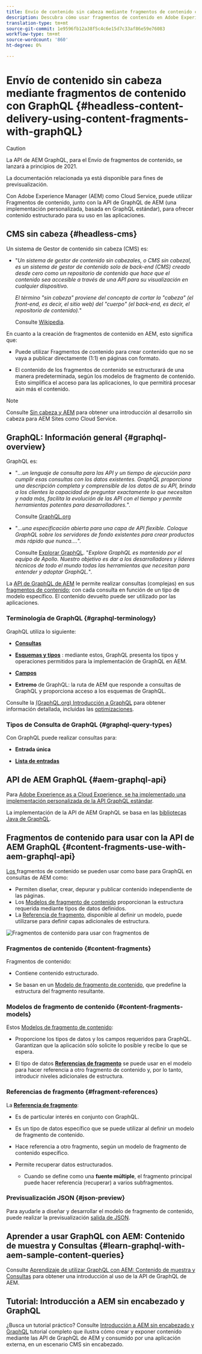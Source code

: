 ```yaml
---
title: Envío de contenido sin cabeza mediante fragmentos de contenido con GraphQL
description: Descubra cómo usar fragmentos de contenido en Adobe Experience Manager (AEM) como Cloud Service con GraphQL para el Envío de contenido sin encabezado.
translation-type: tm+mt
source-git-commit: 1e9596fb12a38f5c4c6e15d7c33af86e59e76083
workflow-type: tm+mt
source-wordcount: '860'
ht-degree: 0%

---
```



# Envío de contenido sin cabeza mediante fragmentos de contenido con GraphQL {#headless-content-delivery-using-content-fragments-with-graphQL}

>[!CAUTION]
>
>La API de AEM GraphQL, para el Envío de fragmentos de contenido, se lanzará a principios de 2021.
>
>La documentación relacionada ya está disponible para fines de previsualización.

Con Adobe Experience Manager (AEM) como Cloud Service, puede utilizar Fragmentos de contenido, junto con la API de GraphQL de AEM (una implementación personalizada, basada en GraphQL estándar), para ofrecer contenido estructurado para su uso en las aplicaciones.

## CMS sin cabeza {#headless-cms}

Un sistema de Gestor de contenido sin cabeza (CMS) es:

* &quot;*Un sistema de gestor de contenido sin cabezales, o CMS sin cabezal, es un sistema de gestor de contenido solo de back-end (CMS) creado desde cero como un repositorio de contenido que hace que el contenido sea accesible a través de una API para su visualización en cualquier dispositivo.*

   *El término &quot;sin cabeza&quot; proviene del concepto de cortar la &quot;cabeza&quot; (el front-end, es decir, el sitio web) del &quot;cuerpo&quot; (el back-end, es decir, el repositorio de contenido).*&quot;

   Consulte [Wikipedia](https://en.wikipedia.org/wiki/Headless_content_management_system).

En cuanto a la creación de fragmentos de contenido en AEM, esto significa que:

* Puede utilizar Fragmentos de contenido para crear contenido que no se vaya a publicar directamente (1:1) en páginas con formato.

* El contenido de los fragmentos de contenido se estructurará de una manera predeterminada, según los modelos de fragmento de contenido. Esto simplifica el acceso para las aplicaciones, lo que permitirá procesar aún más el contenido.

>[!NOTE]
>
>Consulte [Sin cabeza y AEM](/help/implementing/developing/headless/introduction.md) para obtener una introducción al desarrollo sin cabeza para AEM Sites como Cloud Service.

## GraphQL: Información general {#graphql-overview}

GraphQL es:

* &quot;*...un lenguaje de consulta para las API y un tiempo de ejecución para cumplir esas consultas con los datos existentes. GraphQL proporciona una descripción completa y comprensible de los datos de su API, brinda a los clientes la capacidad de preguntar exactamente lo que necesitan y nada más, facilita la evolución de las API con el tiempo y permite herramientas potentes para desarrolladores.*&quot;.

   Consulte [GraphQL.org](https://graphql.org)

* &quot;*...una especificación abierta para una capa de API flexible. Coloque GraphQL sobre los servidores de fondo existentes para crear productos más rápido que nunca....*&quot;.

   Consulte [Explorar GraphQL](https://www.graphql.com). &quot;*Explore GraphQL es mantenido por el equipo de Apollo. Nuestro objetivo es dar a los desarrolladores y líderes técnicos de todo el mundo todas las herramientas que necesitan para entender y adoptar GraphQL.*&quot;.

La [API de GraphQL de AEM](#aem-graphql-api) le permite realizar consultas (complejas) en sus [fragmentos de contenido](/help/assets/content-fragments/content-fragments.md); con cada consulta en función de un tipo de modelo específico. El contenido devuelto puede ser utilizado por las aplicaciones.

### Terminología de GraphQL {#graphql-terminology}

GraphQL utiliza lo siguiente:

* **[Consultas](https://graphql.org/learn/queries/)**

* **[Esquemas y tipos](https://graphql.org/learn/schema/)** : mediante estos, GraphQL presenta los tipos y operaciones permitidos para la implementación de GraphQL en AEM.

* **[Campos](https://graphql.org/learn/queries/#fields)**

* **Extremo**  de GraphQL: la ruta de AEM que responde a consultas de GraphQL y proporciona acceso a los esquemas de GraphQL.

Consulte la [(GraphQL.org) Introducción a GraphQL](https://graphql.org/learn/) para obtener información detallada, incluidas las [optimizaciones](https://graphql.org/learn/best-practices/).

### Tipos de Consulta de GraphQL {#graphql-query-types}

Con GraphQL puede realizar consultas para:

* **Entrada única**

* **[Lista de entradas](https://graphql.org/learn/schema/#lists-and-non-null)**

## API de AEM GraphQL {#aem-graphql-api}

Para [Adobe Experience as a Cloud Experience, se ha implementado una implementación personalizada de la API GraphQL estándar](/help/assets/content-fragments/graphql-api-content-fragments.md).

La implementación de la API de AEM GraphQL se basa en las [bibliotecas Java de GraphQL](https://graphql.org/code/#java).

## Fragmentos de contenido para usar con la API de AEM GraphQL {#content-fragments-use-with-aem-graphql-api}

[Los ](#content-fragments) fragmentos de contenido se pueden usar como base para GraphQL en consultas de AEM como:

* Permiten diseñar, crear, depurar y publicar contenido independiente de las páginas.
* Los [Modelos de fragmento de contenido](#content-fragments-models) proporcionan la estructura requerida mediante tipos de datos definidos.
* La [Referencia de fragmento](#fragment-references), disponible al definir un modelo, puede utilizarse para definir capas adicionales de estructura.

![Fragmentos de contenido para usar con fragmentos de ](assets/cfm-nested-01.png "contenido GraphQLContent para GraphQL")

### Fragmentos de contenido {#content-fragments}

Fragmentos de contenido:

* Contiene contenido estructurado.

* Se basan en un [Modelo de fragmento de contenido](#content-fragments-models), que predefine la estructura del fragmento resultante.

### Modelos de fragmento de contenido {#content-fragments-models}

Estos [Modelos de fragmento de contenido](/help/assets/content-fragments/content-fragments-models.md):

* Proporcione los tipos de datos y los campos requeridos para GraphQL. Garantizan que la aplicación sólo solicite lo posible y recibe lo que se espera.

* El tipo de datos **[Referencias de fragmento](#fragment-references)** se puede usar en el modelo para hacer referencia a otro fragmento de contenido y, por lo tanto, introducir niveles adicionales de estructura.

### Referencias de fragmento {#fragment-references}

La **[Referencia de fragmento](/help/assets/content-fragments/content-fragments-models.md#fragment-reference-nested-fragments)**:

* Es de particular interés en conjunto con GraphQL.

* Es un tipo de datos específico que se puede utilizar al definir un modelo de fragmento de contenido.

* Hace referencia a otro fragmento, según un modelo de fragmento de contenido específico.

* Permite recuperar datos estructurados.

   * Cuando se define como una **fuente múltiple**, el fragmento principal puede hacer referencia (recuperar) a varios subfragmentos.

### Previsualización JSON {#json-preview}

Para ayudarle a diseñar y desarrollar el modelo de fragmento de contenido, puede realizar la previsualización [salida de JSON](/help/assets/content-fragments/content-fragments-json-preview.md).

## Aprender a usar GraphQL con AEM: Contenido de muestra y Consultas {#learn-graphql-with-aem-sample-content-queries}

Consulte [Aprendizaje de utilizar GraphQL con AEM: Contenido de muestra y Consultas](/help/assets/content-fragments/content-fragments-graphql-samples.md) para obtener una introducción al uso de la API de GraphQL de AEM.

## Tutorial: Introducción a AEM sin encabezado y GraphQL

¿Busca un tutorial práctico? Consulte [Introducción a AEM sin encabezado y GraphQL](https://experienceleague.adobe.com/docs/experience-manager-learn/getting-started-with-aem-headless/graphql/overview.html) tutorial completo que ilustra cómo crear y exponer contenido mediante las API de GraphQL de AEM y consumido por una aplicación externa, en un escenario CMS sin encabezado.